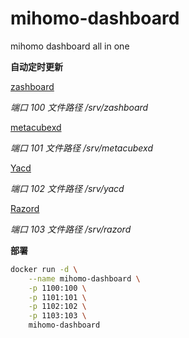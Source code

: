 # mihomo-dashboard
mihomo dashboard all in one

**自动定时更新**

[zashboard](https://github.com/Zephyruso/zashboard.git)

*端口 100 文件路径 /srv/zashboard*

[metacubexd](https://github.com/metacubex/metacubexd.git)

*端口 101 文件路径 /srv/metacubexd*

[Yacd](https://github.com/metacubex/Yacd-meta.git)

*端口 102 文件路径 /srv/yacd*

[Razord](https://github.com/metacubex/Razord-meta.git)

*端口 103 文件路径 /srv/razord*

**部署**

```bash
docker run -d \
    --name mihomo-dashboard \
    -p 1100:100 \
    -p 1101:101 \
    -p 1102:102 \
    -p 1103:103 \
    mihomo-dashboard
```
